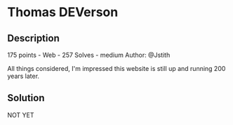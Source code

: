 # Thomas DEVerson
## Description
175 points - Web - 257 Solves - medium
Author: @Jstith

All things considered, I'm impressed this website is still up and running 200 years later.

## Solution
NOT YET

